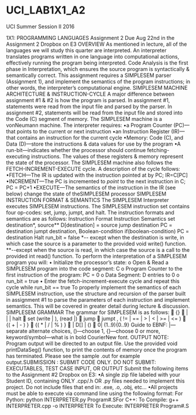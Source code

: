 # UCI_LAB1X1_A2
UCI Summer Session II 2016

1X1: PROGRAMMING LANGUAGES Assignment 2 Due Aug 22nd in the Assignment 2 Dropbox on E3
OVERVIEW
As mentioned in lecture, all of the languages we will study this quarter are interpreted.
An interpreter translates programs written in one language into computational actions, effectively running the program being interpreted. Code Analysis is the first phase in Interpretation, which ensures the source program is syntactically & semantically correct.
This assignment requires a SIMPLESEM parser (Assignment 1), and implement the semantics of the program instructions; in other words, the interpreter’s computational engine.
SIMPLESEM MACHINE ARCHITECTURE & INSTRUCTION-CYCLE
A major difference between assignment #1 & #2 is how the program is parsed. In assignment #1, statements were read from the input file and parsed by the parser. In assignment #2, statements will be read from the input file and stored into the Code (C) segment of memory.
The SIMPLESEM machine is a vonNeumann machine. The interpreter requires:
•a Program Counter (PC)—that points to the current or next instruction
•an Instruction Register (IR)—that contains an instruction for the current cycle
•Memory: Code (C), and Data (D)—store the instructions & data values for use by the program
•A run-bit—indicates whether the processor should continue fetching-executing instructions.
The values of these registers & memory represent the state of the processor. The SIMPLESEM machine also follows the FETCH-INCREMENT-EXECUTE cycle. A description of the cycle follows:
•FETCH—The IR is updated with the instruction pointed at by PC; IR=C[PC]
•INCREMENT—The PC is incremented to *point* to the next instruction in C; PC = PC+1
•EXECUTE—The semantics of the instruction in the IR (see below) change the state of theSIMPLESEM processor
SIMPLESEM INSTRUCTION FORMAT & SEMANTICS
The SIMPLESEM Interpreter executes SIMPLESEM instructions. The SIMPLESEM instruction set contains four op-codes: set, jump, jumpt, and halt. The instruction formats and semantics are as follows:
Instruction Format
Instruction Semantics
set destination*, source**
D[destination] = source
jump destination
PC = destination
jumpt destination, Boolean-condition
if(boolean-condition)
PC = destination
Halt
run_bit = false
*-- except when the destination is write, in which case the source is a parameter to the provided void write() function.
**--except when the source is read, in which case the source is a call to the provided int read() function.
To perform the interpretation of a SIMPLESEM program you will:
• Initialize the processor’s state:
o Open & Read a SIMPLESEM program into the code segment: C
o Program Counter to the first instruction of the program: PC = 0
o Data Segment: D entries to 0
o run_bit = true
• Enter the fetch-increment-execute cycle and repeat this cycle while run_bit == true
To properly implement the semantics of each SIMPLESEM instruction, use the structure and recursion of the parser built in assignment #1 to parse the parameters of each instruction and implement semantics. This will be covered in greater detail during lecture & discussion.
SIMPLESEM GRAMMAR
The grammar for SIMPLESEM is as follows:
<Program> <Statement> {<Statement>}
<Statement>  <Set> | <Jump> | <Jumpt> | halt
<Set> set (write | <Expr>), (read |<Expr>)
<Jump> jump <Expr>
<Jumpt> jumpt <Expr>, <Expr> ( != | == | > | < | >= | <= ) <Expr>
<Expr> <Term> {( + | - ) <Term>}
<Term> <Factor> {( * | / | % ) <Factor>}
<Factor> <Number> | D[<Expr>] | (<Expr>)
<Number> 0| (1..9){0..9}
Guide to EBNF: |— separate alternate choices, ()—choose 1, {}—choose 0 or more, keyword/symbol—what is in bold CourierNew font.
OUTPUT
NOTE: Program output will be directed to an output file. Use the provided void printDataSeg() function, to print the contents of memory once the program has terminated. Please see the sample .out for example output.SUBMISSION : SUBMIT CODE ONLY. DO NOT SUBMIT: EXECUTABLES, TEST CASE INPUT, OR OUTPUT
Submit the following items to the Assignment #2 Dropbox on E3:
•A single zip file labeled with your Student ID, containing ONLY .cpp/.h OR .py files needed to implement this project. Do not include files that end in: .exe, .o, .obj, etc...
•All projects must be able to execute via command line using the following format:
For Python: python INTERPRETER.py Program#.SFor C++: To Compile: g++ INTERPRETER.cpp -o INTERPRETER To Execute: INTERPRETER Program#.S
